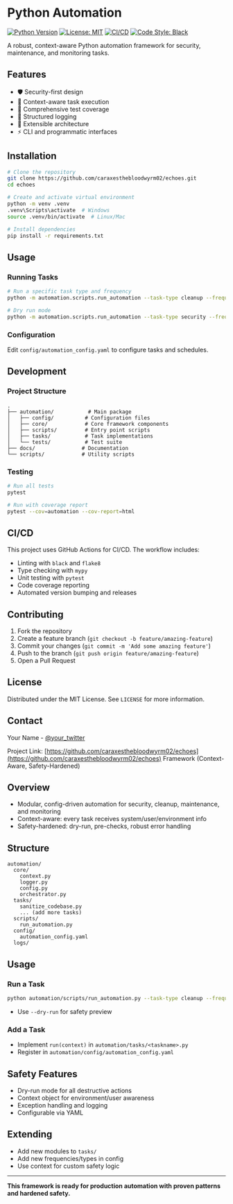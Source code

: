 # Python Automation

[![Python Version](https://img.shields.io/badge/python-3.8+-blue.svg)](https://www.python.org/downloads/)
[![License: MIT](https://img.shields.io/badge/License-MIT-yellow.svg)](https://opensource.org/licenses/MIT)
[![CI/CD](https://github.com/caraxesthebloodwyrm02/echoes/actions/workflows/ci-cd.yml/badge.svg)](https://github.com/caraxesthebloodwyrm02/echoes/actions)
[![Code Style: Black](https://img.shields.io/badge/code%20style-black-000000.svg)](https://github.com/psf/black)

A robust, context-aware Python automation framework for security, maintenance, and monitoring tasks.

## Features

- 🛡️ Security-first design
- 🔄 Context-aware task execution
- 🧪 Comprehensive test coverage
- 📝 Structured logging
- 🔧 Extensible architecture
- ⚡ CLI and programmatic interfaces

## Installation

```bash
# Clone the repository
git clone https://github.com/caraxesthebloodwyrm02/echoes.git
cd echoes

# Create and activate virtual environment
python -m venv .venv
.venv\Scripts\activate  # Windows
source .venv/bin/activate  # Linux/Mac

# Install dependencies
pip install -r requirements.txt
```

## Usage

### Running Tasks

```bash
# Run a specific task type and frequency
python -m automation.scripts.run_automation --task-type cleanup --frequency monthly

# Dry run mode
python -m automation.scripts.run_automation --task-type security --frequency daily --dry-run
```

### Configuration

Edit `config/automation_config.yaml` to configure tasks and schedules.

## Development

### Project Structure

```
.
├── automation/           # Main package
│   ├── config/          # Configuration files
│   ├── core/            # Core framework components
│   ├── scripts/         # Entry point scripts
│   ├── tasks/           # Task implementations
│   └── tests/           # Test suite
├── docs/               # Documentation
└── scripts/            # Utility scripts
```

### Testing

```bash
# Run all tests
pytest

# Run with coverage report
pytest --cov=automation --cov-report=html
```

## CI/CD

This project uses GitHub Actions for CI/CD. The workflow includes:

- Linting with `black` and `flake8`
- Type checking with `mypy`
- Unit testing with `pytest`
- Code coverage reporting
- Automated version bumping and releases

## Contributing

1. Fork the repository
2. Create a feature branch (`git checkout -b feature/amazing-feature`)
3. Commit your changes (`git commit -m 'Add some amazing feature'`)
4. Push to the branch (`git push origin feature/amazing-feature`)
5. Open a Pull Request

## License

Distributed under the MIT License. See `LICENSE` for more information.

## Contact

Your Name - [@your_twitter](https://twitter.com/your_twitter)

Project Link: [https://github.com/caraxesthebloodwyrm02/echoes](https://github.com/caraxesthebloodwyrm02/echoes) Framework (Context-Aware, Safety-Hardened)

## Overview
- Modular, config-driven automation for security, cleanup, maintenance, and monitoring
- Context-aware: every task receives system/user/environment info
- Safety-hardened: dry-run, pre-checks, robust error handling

## Structure
```
automation/
  core/
    context.py
    logger.py
    config.py
    orchestrator.py
  tasks/
    sanitize_codebase.py
    ... (add more tasks)
  scripts/
    run_automation.py
  config/
    automation_config.yaml
  logs/
```

## Usage
### Run a Task
```sh
python automation/scripts/run_automation.py --task-type cleanup --frequency monthly
```
- Use `--dry-run` for safety preview

### Add a Task
- Implement `run(context)` in `automation/tasks/<taskname>.py`
- Register in `automation/config/automation_config.yaml`

## Safety Features
- Dry-run mode for all destructive actions
- Context object for environment/user awareness
- Exception handling and logging
- Configurable via YAML

## Extending
- Add new modules to `tasks/`
- Add new frequencies/types in config
- Use context for custom safety logic

---

**This framework is ready for production automation with proven patterns and hardened safety.**

